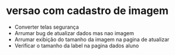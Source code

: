 # versao com cadastro de imagem
- Converter telas segurança
- Arrumar bug de atualizar dados mas nao imagem
- Arrumar exibição do tamanho da imagem na pagina de atualizar
- Verificar o tamanho da label na pagina dados aluno
